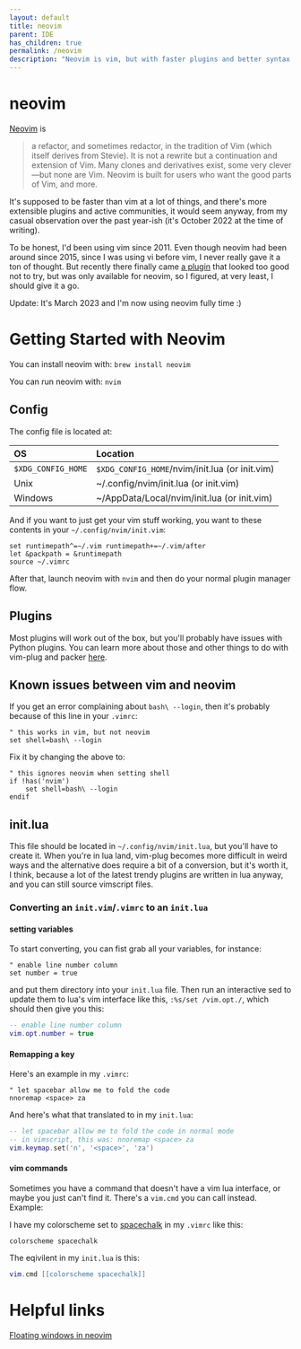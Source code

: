```yaml
---
layout: default
title: neovim
parent: IDE
has_children: true
permalink: /neovim
description: "Neovim is vim, but with faster plugins and better syntax highlighting"
---
```


# neovim
[Neovim](https://neovim.io) is

> a refactor, and sometimes redactor, in the tradition of Vim (which itself derives from Stevie). It is not a rewrite but a continuation and extension of Vim. Many clones and derivatives exist, some very clever—but none are Vim. Neovim is built for users who want the good parts of Vim, and more.

It's supposed to be faster than vim at a lot of things, and there's more
extensible plugins and active communities, it would seem anyway, from my casual
observation over the past year-ish (it's October 2022 at the time of writing).

To be honest, I'd been using vim since 2011. Even though neovim had been
around since 2015, since I was using vi before vim, I never really gave it a
ton of thought. But recently there finally came [a plugin] that looked too
good not to try, but was only available for neovim, so I figured, at very least,
I should give it a go.

Update: It's March 2023 and I'm now using neovim fully time :)

# Getting Started with Neovim

You can install neovim with: `brew install neovim`

You can run neovim with: `nvim`

## Config

The config file is located at:

|        OS          |                   Location                     |
|:-------------------|:-----------------------------------------------|
| `$XDG_CONFIG_HOME` | `$XDG_CONFIG_HOME`/nvim/init.lua (or init.vim) |
| Unix               | ~/.config/nvim/init.lua		(or init.vim) |
| Windows            | ~/AppData/Local/nvim/init.lua	(or init.vim) |

And if you want to just get your vim stuff working, you want to these contents
in your `~/.config/nvim/init.vim`:

```vim
set runtimepath^=~/.vim runtimepath+=~/.vim/after
let &packpath = &runtimepath
source ~/.vimrc
```

After that, launch neovim with `nvim` and then do your normal plugin manager flow.

## Plugins

Most plugins will work out of the box, but you'll probably have issues with
Python plugins. You can learn more about those and other things to do with vim-plug
and packer [here](https://jessebot.github.io/onboardme/neovim/plugins).

## Known issues between vim and neovim

If you get an error complaining about `bash\ --login`, then it's probably
because of this line in your `.vimrc`:

```vim
" this works in vim, but not neovim
set shell=bash\ --login
```

Fix it by changing the above to:

```vim
" this ignores neovim when setting shell
if !has('nvim')
    set shell=bash\ --login
endif
```

## init.lua
This file should be located in `~/.config/nvim/init.lua`, but you'll have to
create it. When you're in lua land, vim-plug becomes more difficult in weird ways
and the alternative does require a bit of a conversion, but it's worth it, I think,
because a lot of the latest trendy plugins are written in lua anyway, and you can
still source vimscript files.

### Converting an `init.vim`/`.vimrc` to an `init.lua`

#### setting variables

To start converting, you can fist grab all your variables, for instance:

```vim
" enable line number column
set number = true
```

and put them directory into your `init.lua` file. Then run an interactive sed
to update them to lua's vim interface like this, `:%s/set /vim.opt./`,
which should then give you this:

```lua
-- enable line number column
vim.opt.number = true
```

#### Remapping a key

Here's an example in my `.vimrc`:

```vim
" let spacebar allow me to fold the code
nnoremap <space> za
```

And here's what that translated to in my `init.lua`:

```lua
-- let spacebar allow me to fold the code in normal mode
-- in vimscript, this was: nnoremap <space> za
vim.keymap.set('n', '<space>', 'za')
```

#### vim commands
Sometimes you have a command that doesn't have a vim lua interface, or maybe you
just can't find it. There's a `vim.cmd` you can call instead. Example:

I have my colorscheme set to [spacechalk][1] in my `.vimrc` like this:

```vim
colorscheme spacechalk
```

The eqivilent in my `init.lua` is this:

```lua
vim.cmd [[colorscheme spacechalk]]
```

# Helpful links
[Floating windows in neovim](http://www.statox.fr/posts/2021/03/breaking_habits_floating_window/)

[a plugin]: https://github.com/numirias/semshi#readme "semshi"
[1]: https://github.com/jessebot/space-chalk "space-chalk"
